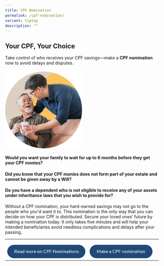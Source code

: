 ```yaml
---
title: CPF Nomination
permalink: /cpf-nomination/
variant: tiptap
description: ""
---
```

<h2><strong>Your CPF, Your Choice</strong></h2>
<p>Take control of who receives your CPF savings—make a <strong>CPF nomination</strong> now
to avoid delays and disputes.</p>
<h4></h4>
<div class="isomer-image-wrapper">
<img style="width: 50%;" height="auto" width="100%" alt="" src="/images/img_cpf_nomination.png">
</div>
<h4>Would you want your family to wait for up to 6 months before they get your CPF monies?</h4>
<h4>Did you know that your CPF monies does not form part of your estate and cannot be given away by a Will?</h4>
<h4>Do you have a dependent who is not eligible to receive any of your assets under inheritance laws that you wish to provide for?</h4>
<p>Without a CPF nomination, your hard-earned savings may not go to the people
who you'd want it to. This nomination is the only way that you can decide
on how your CPF is distributed. Secure your loved ones’ future by making
a nomination today. It only takes five minutes and will help your intended
beneficiaries avoid needless complications and delays after your passing.</p>
<table style="minWidth: 75px">
<colgroup>
<col>
<col>
<col>
</colgroup>
<tbody>
<tr>
<th rowspan="1" colspan="1">
<p></p>
<div class="isomer-image-wrapper">
<img style="width: 100%" height="auto" width="100%" alt="" src="/images/btn_read_more_on_cpf_nominations.png">
</div>
</th>
<th rowspan="1" colspan="1">
<p></p>
<div class="isomer-image-wrapper">
<img style="width: 100%" height="auto" width="100%" alt="" src="/images/btn_make_a_cpf_nomintaion.png">
</div>
</th>
<th rowspan="1" colspan="1">
<p></p>
</th>
</tr>
</tbody>
</table>
<p></p>